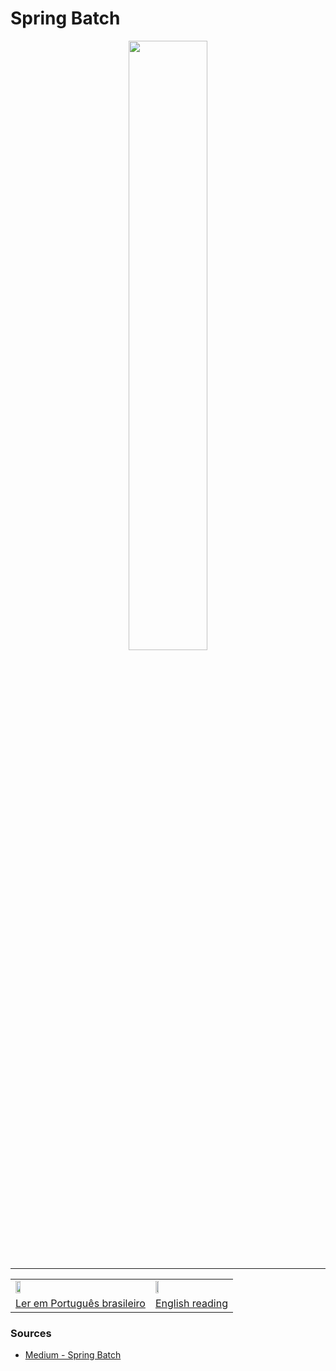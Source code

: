 # Spring Batch




<div align="center"><img  width="50%" src="https://qph.cf2.quoracdn.net/main-qimg-3b88167c1704d3fa9dd1f3ec05565259" /></div>

<hr/>

<div align="center">
 <table>
  <tr>
   <td><a href="https://github.com/gil-son/dsmovie/tree/main/subtitled-by-language/Brasil" ><img  width="20%" src="https://flagicons.lipis.dev/flags/4x3/br.svg" /></a></td>
    <td><a href="https://github.com/gil-son/dsmovie/tree/main/subtitled-by-language/English" ><img  width="20%" src="https://flagicons.lipis.dev/flags/4x3/us.svg" /></a></td>
  </tr>
  <tr>
    <td><a href="https://github.com/gil-son/spring-ecosystem/tree/main/spring-batch/PT-BR" >Ler em Português brasileiro</a></td>
    <td><a href="https://github.com/gil-son/spring-ecosystem/tree/main/spring-batch/ENG-US" >English reading</a></td> 
  </tr>
</table> 


</div>




### Sources

<ul>
  <li><a href="https://giuliana-bezerra.medium.com/spring-batch-para-desenvolvimento-de-jobs-1674ec5b9a20">Medium - Spring Batch</li>
</ul>
